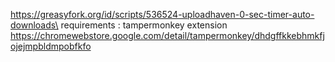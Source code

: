 https://greasyfork.org/id/scripts/536524-uploadhaven-0-sec-timer-auto-downloads\
requirements : tampermonkey extension
https://chromewebstore.google.com/detail/tampermonkey/dhdgffkkebhmkfjojejmpbldmpobfkfo
